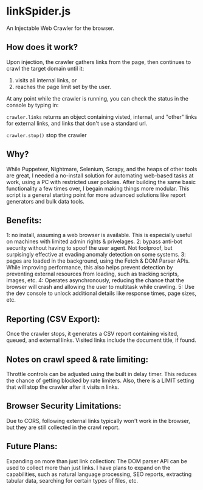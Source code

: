 # linkSpider.js
An Injectable Web Crawler for the browser.

## How does it work?
Upon injection, the crawler gathers links from the page, then continues to crawl the target domain until it:

1. visits all internal links, or
2. reaches the page limit set by the user.

At any point while the crawler is running, you can check the status in the console by typing in:

```crawler.links```
returns an object containing visted, internal, and "other" links for external links, and links that don't use a standard url.

```crawler.stop()```
stop the crawler

## Why?
While Puppeteer, Nightmare, Selenium, Scrapy, and the heaps of other tools are great, I needed a no-install solution for automating web-based tasks at work, using a PC with restricted user policies. After building the same basic functionality a few times over, I begain making things more modular. This script is a general starting point for more advanced solutions like report generators and bulk data tools.

## Benefits:
  1: no install, assuming a web browser is available. This is especially useful on machines with limited admin rights & privelages.
  2: bypass anti-bot security without having to spoof the user agent. Not foolproof, but surpisingly effective at evading anomaly detection on some systems.
  3: pages are loaded in the background, using the Fetch & DOM Parser APIs. While improving performance, this also helps prevent detection by preventing external   resources from loading, such as tracking scripts, images, etc.
  4: Operates asynchronously, reducing the chance that the browser will crash and allowing the user to multitask while crawling.
  5: Use the dev console to unlock additional details like response times, page sizes, etc.

## Reporting (CSV Export):
Once the crawler stops, it generates a CSV report containing visited, queued, and external links. Visited links include the document title, if found.

## Notes on crawl speed & rate limiting: 
Throttle controls can be adjusted using the built in delay timer. This reduces the chance of getting blocked by rate limiters.
Also, there is a LIMIT setting that will stop the crawler after it visits n links.

## Browser Security Limitations:
Due to CORS, following external links typically won't work in the browser, but they are still collected in the crawl report.

## Future Plans:
Expanding on more than just link collection:
The DOM parser API can be used to collect more than just links. I have plans to expand on the capabilities, such as natural language processing, SEO reports, extracting tabular data, searching for certain types of files, etc.
